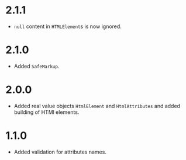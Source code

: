 2.1.1
=====

*   `null` content in `HTMLElement`s is now ignored.


2.1.0
=====

*   Added `SafeMarkup`.


2.0.0
=====

*   Added real value objects `HtmlElement` and `HtmlAttributes` and added building of HTMl elements.


1.1.0
=====

*   Added validation for attributes names.
